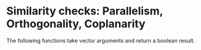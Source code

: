 # Similarity checks: Parallelism, Orthogonality, Coplanarity
The following functions take vector arguments and return a boolean result.
